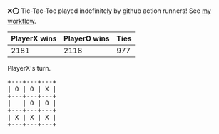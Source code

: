 :x::o: Tic-Tac-Toe played indefinitely by github action runners! See [my workflow](.github/workflows/play.yaml).

|PlayerX wins|PlayerO wins|Ties|
|-|-|-|
|2181|2118|977|

PlayerX's turn.

<pre>
+---+---+---+
| O | O | X |
+---+---+---+
|   | O | O |
+---+---+---+
| X | X | X |
+---+---+---+
</pre>